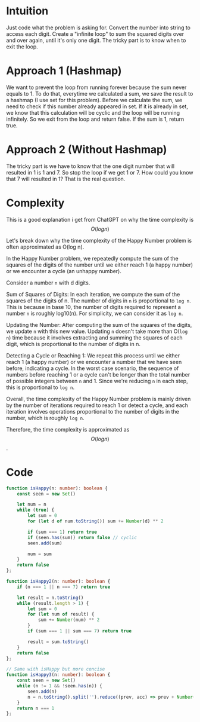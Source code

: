 # Intuition
Just code what the problem is asking for. Convert the number into string to access each digit. Create a "infinite loop" to sum the squared digits over and over again, until it's only one digit. The tricky part is to know when to exit the loop.

# Approach 1 (Hashmap)
We want to prevent the loop from running forever because the sum never equals to 1. To do that, everytime we calculated a sum, we save the result to a hashmap (I use set for this problem). Before we calculate the sum, we need to check if this number already appeared in set. If it is already in set, we know that this calculation will be cyclic and the loop will be running infinitely. So we exit from the loop and return false. If the sum is 1, return true.

# Approach 2 (Without Hashmap)
The tricky part is we have to know that the one digit number that will resulted in 1 is 1 and 7. So stop the loop if we get 1 or 7. How could you know that 7 will resulted in 1? That is the real question.

# Complexity
This is a good explanation i get from ChatGPT on why the time complexity is $$O(log n)$$

Let's break down why the time complexity of the Happy Number problem is often approximated as O(log n).

In the Happy Number problem, we repeatedly compute the sum of the squares of the digits of the number until we either reach 1 (a happy number) or we encounter a cycle (an unhappy number).

Consider a number `n` with d digits.

Sum of Squares of Digits: In each iteration, we compute the sum of the squares of the digits of n. The number of digits in `n` is proportional to `log n`. This is because in base 10, the number of digits required to represent a number `n` is roughly log10(n). For simplicity, we can consider it as `log n`.

Updating the Number: After computing the sum of the squares of the digits, we update `n` with this new value. Updating `n` doesn't take more than O(`log n`) time because it involves extracting and summing the squares of each digit, which is proportional to the number of digits in n.

Detecting a Cycle or Reaching 1: We repeat this process until we either reach 1 (a happy number) or we encounter a number that we have seen before, indicating a cycle. In the worst case scenario, the sequence of numbers before reaching 1 or a cycle can't be longer than the total number of possible integers between `n` and 1. Since we're reducing `n` in each step, this is proportional to `log n`.

Overall, the time complexity of the Happy Number problem is mainly driven by the number of iterations required to reach 1 or detect a cycle, and each iteration involves operations proportional to the number of digits in the number, which is roughly `log n`.

Therefore, the time complexity is approximated as $$O(log n)$$.

# Code
```ts
function isHappy(n: number): boolean {
    const seen = new Set()

    let num = n
    while (true) {
        let sum = 0
        for (let d of num.toString()) sum += Number(d) ** 2

        if (sum === 1) return true
        if (seen.has(sum)) return false // cyclic
        seen.add(sum)

        num = sum
    }
    return false
};

function isHappy2(n: number): boolean {
    if (n === 1 || n === 7) return true

    let result = n.toString()
    while (result.length > 1) {
        let sum = 0
        for (let num of result) {
            sum += Number(num) ** 2
        }
        if (sum === 1 || sum === 7) return true

        result = sum.toString()
    }
    return false
};

// Same with isHappy but more concise
function isHappy3(n: number): boolean {
    const seen = new Set()
    while (n != 1 && !seen.has(n)) {
        seen.add(n)
        n = n.toString().split('').reduce((prev, acc) => prev + Number(acc) ** 2, 0)
    }
    return n === 1
};
```